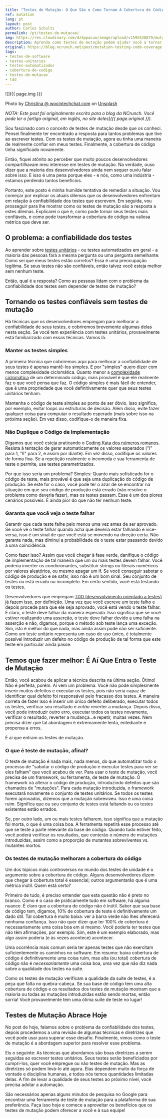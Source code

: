 ```yaml
---
title: "Testes de Mutação: O Que São e Como Tornam A Cobertura de Código Relevante"
ref: mutation
lang: pt
layout: post
author: Carlos Schults
permalink: /pt/testes-de-mutacao/
img: https://res.cloudinary.com/dz5ppacuo/image/upload/v1595528879/mutation/mutation-testing-1038x437.jpg
description: Aprenda como testes de mutação podem ajudar você a tornar cobertura de código em uma métrica útil, garantindo a qualidade dos seus testes de unidade.
original: https://blog.ncrunch.net/post/mutation-testing-code-coverage.aspx
tags:
- testes-de-software
- testes-unitarios
- testes-automatizados
- cobertura-de-codigo
- testes-de-mutacao
- tdd
---
```


![]({{ page.img }})

<span>Photo by <a href="https://unsplash.com/@wocintechchat?utm_source=unsplash&amp;utm_medium=referral&amp;utm_content=creditCopyText">Christina @ wocintechchat.com</a> on <a href="https://unsplash.com/s/photos/software-testing?utm_source=unsplash&amp;utm_medium=referral&amp;utm_content=creditCopyText">Unsplash</a></span>

*NOTA: Este post foi originalmente escrito para o blog da NCrunch. Você pode ler o [artigo original, em inglês, no site deles]({{ page.original }}).*

Sou fascinado com o conceito de testes de mutação desde que os conheci. Pensei finalmente ter encontrado a resposta para tantos problemas que tive ao escrever testes. Com os testes de mutação, agora eu tinha uma maneira de realmente confiar em meus testes. Finalmente, a cobertura de código tinha significado novamente.

Então, fiquei atônito ao perceber que muito poucos desenvolvedores compartilhavam meu interesse em testes de mutação. Na verdade, ouso dizer que a maioria dos desenvolvedores ainda nem sequer ouviu falar sobre isso. E isso é uma pena porque eles - e nós, como uma indústria - estamos perdendo tantos benefícios.

Portanto, este posto é minha humilde tentativa de remediar a situação. Vou começar por explicar os atuais dilemas que os desenvolvedores enfrentam em relação à confiabilidade dos testes que escrevem. Em seguida, vou prosseguir para lhe mostrar como os testes de mutação são a resposta a estes dilemas. Explicarei o que é, como pode tornar seus testes mais confiáveis, e como pode transformar a cobertura de código na valiosa métrica que deve ser.

## O problema: a confiabilidade dos testes

Ao aprender sobre [testes unitários][1] - ou testes automatizados em geral - a maioria das pessoas fará a mesma pergunta ou uma pergunta semelhante: Como sei que meus testes estão corretos? Essa é uma preocupação legítima. Se seus testes não são confiáveis, então talvez você esteja melhor sem nenhum teste.

Então, qual é a resposta? Como as pessoas lidam com o problema da confiabilidade dos testes sem depender de testes de mutação?

## Tornando os testes confiáveis sem testes de mutação

Há técnicas que os desenvolvedores empregam para melhorar a confiabilidade de seus testes, e cobriremos brevemente algumas delas nesta seção. Se você tem experiência com testes unitários, provavelmente está familiarizado com essas técnicas. Vamos lá.

### Manter os testes simples

A primeira técnica que cobriremos aqui para melhorar a confiabilidade de seus testes é apenas mantê-los simples. E por "simples" quero dizer com menos complexidade ciclomática. Quanto menor a [complexidade ciclomática][2] de um determinado código, mais provável é que ele realmente faz o que você pensa que faz. O código simples é mais fácil de entender, que é uma propriedade que você definitivamente quer que seus testes unitários tenham.

Mantenha o código de teste simples ao ponto de ser óbvio. Isso significa, por exemplo, evitar loops ou estruturas de decisão. Além disso, evite fazer qualquer coisa para computar o resultado esperado (mais sobre isso na próxima seção). Em vez disso, codifique-o de maneira fixa.

### Não Duplique o Código de Implementação

Digamos que você esteja praticando o [Coding Kata dos números romanos][3]. Resista à tentação de gerar automaticamente os valores esperados ("I" para 1, "II" para 2, e assim por diante). Em vez disso, codifique os valores de forma fixa. Se a repetição realmente o incomoda e sua ferramenta de teste o permite, use testes parametrizados.

Por que isso seria um problema? Simples: Quanto mais sofisticado for o código de teste, mais provável é que seja uma duplicação do código de produção. Se este for o caso, você pode ter o azar de se encontrar na situação em que seu código de produção está errado (não resolve o problema como deveria fazer), mas os testes passam. Esse é um dos piores cenários possíveis. É ainda pior do que não ter nenhum teste.

### Garanta que você veja o teste falhar

Garantir que cada teste falhe pelo menos uma vez antes de ser aprovado. Se você vê o teste falhar quando acha que deveria estar falhando e vice-versa, isso é um sinal de que você está se movendo na direção certa. Não garante nada, mas diminui a probabilidade de o teste estar passando devido a uma coincidência.

Como fazer isso? Assim que você chegar à fase verde, danifique o código de implementação de tal maneira que um ou mais testes devem falhar. Você poderia inverter os condicionantes, substituir strings ou literais numéricos por valores aleatórios, ou mesmo apagar um if. Se você conseguir sabotar o código de produção e se safar, isso não é um bom sinal. Seu conjunto de testes ou está errado ou incompleto. Em certo sentido, você está testando os testes.

Desenvolvedores que empregam [TDD (desenvolvimento orientado a testes)][4] já fazem isso, por definição. Uma vez que você escreve um teste falho e depois procede para que ele seja aprovado, você está vendo o teste falhar. É claro, o teste deve falhar da maneira esperada. Isso significa que se você estiver realizando uma asserção, o teste deve falhar devido a uma falha na asserção e não, digamos, porque o método sob teste lança uma exceção. Sim, isto é melhor do que nada, mas ainda assim pode não ser suficiente. Como um teste unitário representa um caso de uso único, é totalmente possível introduzir um defeito no código de produção de tal forma que este teste em particular ainda passe.

## Temos que fazer melhor: É Aí Que Entra o Teste de Mutação

Então, você acabou de aplicar a técnica descrita na última seção. Ótimo! Não é perfeita, porém. Aí vem um problema. Você não pode simplesmente inserir muitos defeitos e executar os testes, pois não seria capaz de identificar qual defeito foi responsável pelo fracasso dos testes. A maneira correta de fazer isso é inserir um único defeito deliberado, executar todos os testes, verificar seu resultado e _então_ reverter a mudança. Depois disso, você pode introduzir outro erro, executar todos os testes novamente, verificar o resultado, reverter a mudança...e repetir, muitas vezes. Nem precisa dizer que tal abordagem é extremamente lenta, entediante e propensa a erros.

É aí que entram os testes de mutação.

### O que é teste de mutação, afinal?

O teste de mutação é nada mais, nada menos, do que automatizar todo o processo de "sabotar o código de produção e executar testes para ver se eles falham" que você acabou de ver. Para usar o teste de mutação, você precisa de um framework, ou ferramenta, de teste de mutação. O framework irá alterar o código de produção, introduzindo defeitos que são chamados de "mutações". Para cada mutação introduzida, o framework executará novamente o conjunto de testes unitários. Se todos os testes forem aprovados, dizemos que a mutação sobreviveu. Isso é uma coisa ruim. Significa que ou seu conjunto de testes está faltando ou os testes existentes estão errados.

Se, por outro lado, um ou mais testes falharem, isso significa que a mutação foi morta, o que é uma coisa boa. A ferramenta repetirá esse processo até que se teste a parte relevante da base de código. Quando tudo estiver feito, você poderá verificar os resultados, que conterão o número de mutações introduzidas, assim como a proporção de mutantes sobreviventes vs. mutantes mortos.

### Os testes de mutação melhoram a cobertura do código

Um dos tópicos mais controversos no mundo dos testes de unidade é o argumento sobre a cobertura de código. Alguns desenvolvedores dizem que chegar à cobertura total é essencial; outros argumentarão que é uma métrica inútil. Quem está certo?

Primeiro de tudo, é preciso entender que esta questão não é preto no branco. Como é o caso de praticamente tudo em software, há alguma nuance. É claro que a cobertura de código não é inútil. Saber que sua base de código tem, digamos, 10% de cobertura de teste é definitivamente um dado útil. Tal cobertura é muito baixa: ver a barra verde não lhes oferecerá nenhuma confiança. Isso não quer dizer que ter 100% de cobertura é necessariamente uma coisa boa em si mesmo. Você poderia ter testes que não têm afirmações, por exemplo. Sim, este é um exemplo elaborado, mas algo assim poderia (e às vezes acontece) acontecer.

Uma ocorrência mais comum seria ter apenas testes que não exercitam suficientemente os caminhos no software. Em resumo: baixa cobertura de código é definitivamente uma coisa ruim, mas alta (ou total) cobertura de código não é _necessariamente_ uma coisa boa, uma vez que não diz nada sobre a qualidade dos testes na suíte.

Como os testes de mutação verificam a qualidade da suíte de testes, é a peça que falta no quebra-cabeça. Se sua base de código tem uma alta cobertura de código e os resultados dos testes de mutação mostram que a maioria ou todas as mutações introduzidas estão sendo mortas, então sorria! Você provavelmente tem uma ótima suíte de teste no lugar!

## Testes de Mutação Abrace Hoje

No post de hoje, falamos sobre o problema da confiabilidade dos testes, depois procedemos a uma revisão de algumas técnicas e diretrizes que você pode usar para superar esse desafio. Finalmente, vimos como o teste de mutação é a abordagem superior para resolver esse problema.

Eis o seguinte: As técnicas que abordamos são boas diretrizes a serem seguidas ao escrever testes unitários. Seus testes serão beneficiados por cumpri-los, quer você empregue ou não testes de mutação. Mas as diretrizes só podem levá-lo até agora. Elas dependem muito da força de vontade e disciplina humanas, e todos nós temos quantidades limitadas delas. A fim de levar a qualidade de seus testes ao próximo nível, você precisa adotar a automação.

São necessários apenas alguns minutos de pesquisa no Google para encontrar uma ferramenta de teste de mutação para a plataforma de sua preferência. Faça isso hoje e comece a aproveitar os benefícios que os testes de mutação podem oferecer a você e à sua equipe!

[1]: https://carlosschults.net/pt/testes-unitarios-iniciantes-parte1/
[2]: https://pt.wikipedia.org/wiki/Complexidade_ciclom%C3%A1tica
[3]: https://codingdojo.org/kata/RomanNumerals/
[4]: https://carlosschults.net/pt/testes-unitarios-csharp-intro-tdd/